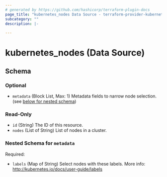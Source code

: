 ```yaml
---
# generated by https://github.com/hashicorp/terraform-plugin-docs
page_title: "kubernetes_nodes Data Source - terraform-provider-kubernetes"
subcategory: ""
description: |-
  
---
```


# kubernetes_nodes (Data Source)





<!-- schema generated by tfplugindocs -->
## Schema

### Optional

- `metadata` (Block List, Max: 1) Metadata fields to narrow node selection. (see [below for nested schema](#nestedblock--metadata))

### Read-Only

- `id` (String) The ID of this resource.
- `nodes` (List of String) List of nodes in a cluster.

<a id="nestedblock--metadata"></a>
### Nested Schema for `metadata`

Required:

- `labels` (Map of String) Select nodes with these labels. More info: http://kubernetes.io/docs/user-guide/labels


